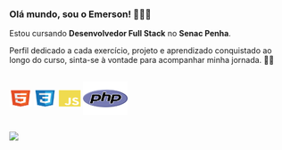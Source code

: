 ### Olá mundo, sou o Emerson! 🙋🏽‍♂️

Estou cursando **Desenvolvedor Full Stack** no **Senac Penha**.

Perfil dedicado a cada exercício, projeto e aprendizado conquistado ao longo do curso, sinta-se à vontade para acompanhar minha jornada. 🙏🏽

<div style="display: inline_block"><br>
  <img align="center" alt="Emerson-HTML" height="30" width="40" src="https://raw.githubusercontent.com/devicons/devicon/master/icons/html5/html5-original.svg">
  <img align="center" alt="Emerson-CSS" height="30" width="40" src="https://raw.githubusercontent.com/devicons/devicon/master/icons/css3/css3-original.svg">
  <img align="center" alt="Emerson-Js" height="30" width="40" src="https://raw.githubusercontent.com/devicons/devicon/master/icons/javascript/javascript-plain.svg">
  <img align="center" alt="Emerson-Js" height="60" width="80" src="https://github.com/devicons/devicon/blob/master/icons/php/php-original.svg">
</div>

##

<a href = "emerson.agomes1@senacsp.edu.br"><img src="https://img.shields.io/badge/-Gmail-%23333?style=for-the-badge&logo=gmail&logoColor=white" target="_blank"></a>
